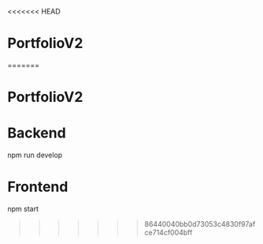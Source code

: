 <<<<<<< HEAD
# PortfolioV2
=======
# PortfolioV2

# Backend
npm run develop

# Frontend
npm start
>>>>>>> 86440040bb0d73053c4830f97afce714cf004bff
